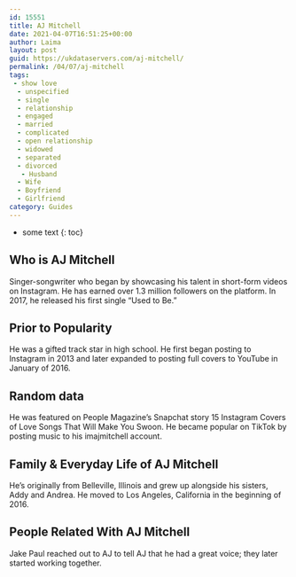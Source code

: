 ```yaml
---
id: 15551
title: AJ Mitchell
date: 2021-04-07T16:51:25+00:00
author: Laima
layout: post
guid: https://ukdataservers.com/aj-mitchell/
permalink: /04/07/aj-mitchell
tags:
 - show love
  - unspecified
  - single
  - relationship
  - engaged
  - married
  - complicated
  - open relationship
  - widowed
  - separated
  - divorced
   - Husband
  - Wife
  - Boyfriend
  - Girlfriend
category: Guides
---
```


* some text
{: toc}


## Who is AJ Mitchell
                  
                  
                  
Singer-songwriter who began by showcasing his talent in short-form videos on Instagram. He has earned over 1.3 million followers on the platform. In 2017, he released his first single &#8220;Used to Be.&#8221;  
                  
              
            
              
            
                
                
                
## Prior to Popularity
                  
                  
                  
He was a gifted track star in high school. He first began posting to Instagram in 2013 and later expanded to posting full covers to YouTube in January of 2016.
                  
              
            
              
            
                
                
                
## Random data
                  
                  
                  
He was featured on People Magazine&#8217;s Snapchat story 15 Instagram Covers of Love Songs That Will Make You Swoon. He became popular on TikTok by posting music to his imajmitchell account. 
                  
              
            
              
            
                
                
                
## Family & Everyday Life of AJ Mitchell
                  
                  
                  
He&#8217;s originally from Belleville, Illinois and grew up alongside his sisters, Addy and Andrea. He moved to Los Angeles, California in the beginning of 2016.
                  
              
            
              
            
                
                
                
## People Related With AJ Mitchell
                  
                  
                  
Jake Paul reached out to AJ to tell AJ that he had a great voice; they later started working together.
                  
              
            
              
            
                
              
            
              
              
            
            
              
            
          
          
          